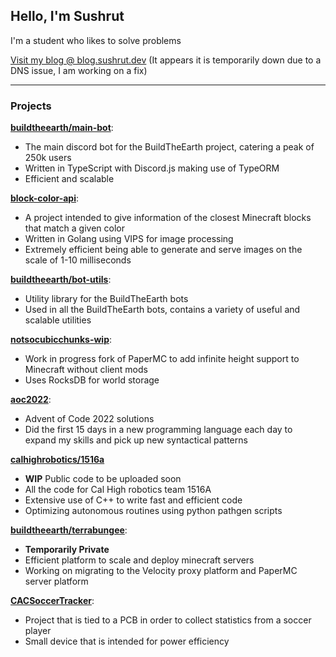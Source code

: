 ## Hello, I'm Sushrut
I'm a student who likes to solve problems

[Visit my blog @ blog.sushrut.dev](https://blog.sushrut.dev) (It appears it is temporarily down due to a DNS issue, I am working on a fix)

---
### Projects

[**buildtheearth/main-bot**](https://github.com/buildtheearth/main-bot):
- The main discord bot for the BuildTheEarth project, catering a peak of 250k users
- Written in TypeScript with Discord.js making use of TypeORM
- Efficient and scalable

[**block-color-api**](https://github.com/xboxbedrock/block-color-api):
- A project intended to give information of the closest Minecraft blocks that match a given color
- Written in Golang using VIPS for image processing
- Extremely efficient being able to generate and serve images on the scale of 1-10 milliseconds

[**buildtheearth/bot-utils**](https://github.com/buildtheearth/bot-utils):
- Utility library for the BuildTheEarth bots
- Used in all the BuildTheEarth bots, contains a variety of useful and scalable utilities

[**notsocubicchunks-wip**](https://github.com/xboxbedrock/notsocubicchunks-wip):
- Work in progress fork of PaperMC to add infinite height support to Minecraft without client mods
- Uses RocksDB for world storage

[**aoc2022**](https://github.com/xboxbedrock/aoc2022):
- Advent of Code 2022 solutions
- Did the first 15 days in a new programming language each day to expand my skills and pick up new syntactical patterns

[**calhighrobotics/1516a**](https://github.com/calhighrobotics/1516a)
- **WIP** Public code to be uploaded soon
- All the code for Cal High robotics team 1516A
- Extensive use of C++ to write fast and efficient code
- Optimizing autonomous routines using python pathgen scripts

[**buildtheearth/terrabungee**](https://github.com/buildtheearth/terrabungee):
- **Temporarily Private**
- Efficient platform to scale and deploy minecraft servers
- Working on migrating to the Velocity proxy platform and PaperMC server platform

[**CACSoccerTracker**](https://github.com/xboxbedrock/CACSoccerTracker):
- Project that is tied to a PCB in order to collect statistics from a soccer player
- Small device that is intended for power efficiency

